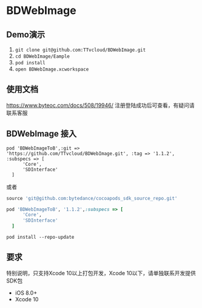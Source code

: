 # BDWebImage

## Demo演示

1. `git clone git@github.com:TTvcloud/BDWebImage.git`
2. `cd BDWebImage/Eample`
3. `pod install`
4. `open BDWebImage.xcworkspace`

## 使用文档
https://www.byteoc.com/docs/508/19946/
注册登陆成功后可查看，有疑问请联系客服

## BDWebImage 接入

```rub
pod 'BDWebImageToB',:git => 'https://github.com/TTvcloud/BDWebImage.git', :tag => '1.1.2', :subspecs => [
      'Core',
      'SDInterface'
  ]
```

或者

```ruby
source 'git@github.com:bytedance/cocoapods_sdk_source_repo.git'

pod 'BDWebImageToB', '1.1.2',:subspecs => [
      'Core',
      'SDInterface'
  ]
```

```
pod install --repo-update
```


## 要求

特别说明，只支持Xcode 10以上打包开发，Xcode 10以下，请单独联系开发提供SDK包

* iOS 8.0+
* Xcode 10
